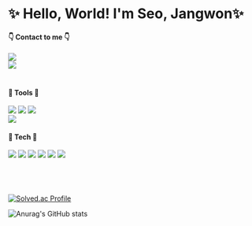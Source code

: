 <div >
  
# ✨ Hello, World! I'm Seo, Jangwon✨

#### 👇 Contact to me 👇

<a href="mailto:seojang0510@gmail.com"><img src="https://img.shields.io/badge/seojang0510@gmail.com-EA4335?style=for-the-badge&logo=Gmail&logoColor=white&link=mailto:seojang0510@gmail.com"/></a> <br/>
<a href="mailto:seojang980510@naver.com"><img src="https://img.shields.io/badge/seojang980510@naver.com-03C75A?style=for-the-badge&logo=Naver&logoColor=white&link=mailto:seojang980510@naver.com"/></a>
#

####  👷 Tools 👷

  <img src="https://img.shields.io/badge/intellijidea-000000?style=flat&logo=IntelliJ IDEA&logoColor=white"/>
  <img src="https://img.shields.io/badge/Eclipse IDE-2C2255?style=flat&logo=Eclipse IDE&logoColor=white"/>
  <img src="https://img.shields.io/badge/Visual Studio Code-007ACC?style=flat&logo=Visual Studio Code&logoColor=white"/>
  <br/>
  <img src="https://img.shields.io/badge/Git Lab-FC6D26?style=flat&logo=gitlab&logoColor=white"/>
  
  <br/>

  ####  👷 Tech 👷
  
  <img src="https://img.shields.io/badge/Spring Boot-6DB33F?style=flat&logo=springboot&logoColor=white"/>
  <img src="https://img.shields.io/badge/mysql-4479A1?style=flat&logo=MySQL&logoColor=white">
  <img src="https://img.shields.io/badge/MariaDB-003545?style=flat&logo=MariaDB&logoColor=white">
  <img src="https://img.shields.io/badge/PostgreSQL-4169E1?style=flat&logo=postgresql&logoColor=white">
  <img src="https://img.shields.io/badge/Redis-FF4438?style=flat&logo=Redis&logoColor=white">
  <img src="https://img.shields.io/badge/React-61DAFB?style=flat&logo=React&logoColor=white"/>
  
<br/>

#

<br/>
<!--
![Top Langs](https://github-readme-stats.vercel.app/api/top-langs/?username=Seo-Jangwon&layout=donut&theme=tokyonight)

<img src="http://mazandi.herokuapp.com/api?handle=seojang980510&theme=dark"/>
-->

[![Solved.ac Profile](http://mazassumnida.wtf/api/v2/generate_badge?boj=seojang980510)](https://solved.ac/seojang980510/)

![Anurag's GitHub stats](https://github-readme-stats.vercel.app/api?username=Seo-Jangwon&show_icons=true&theme=tokyonight)

   <br/>
   <br/>
   
<!--
</div>
<section> 

   ## WORK EXPERIENCE

   ### MDOC, Seoul, Republic of Korea

* [m-doc.io](https://m-doc.io/)
* Intern (25/08/2021~31/01/2022)
* Develop a web app using REACT(JAVASCRIPT) & AWS AMPLIFY (SERVERLESS)
</section>

   <br/>
   <br/>
   
<section>
  
  ## EDUCATION

   ### Yonsei University WonJu campus, WonJu, Republic of Korea

* Major in Computer Science (02/2017 ~ 02/2024)

* Overall GPA: 3.5/4.3 (3.71/4.5)

### SSAFY 11th
  
* Java Track (01/2024~)

</section>   

   <br/>
   <br/>
   
<section>
  
   ## Certificates

   * SQLD (SQL Developer)
-->
<!--
**lkasjhdf/lkasjhdf** is a ✨ _special_ ✨ repository because its `README.md` (this file) appears on your GitHub profile.

Here are some ideas to get you started:

- 🔭 I’m currently working on ...
- 🌱 I’m currently learning ...
- 👯 I’m looking to collaborate on ...
- 🤔 I’m looking for help with ...
- 💬 Ask me about ...
- 📫 How to reach me: ...
- 😄 Pronouns: ...
- ⚡ Fun fact: ...
-->
